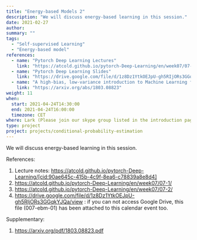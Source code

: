 ```yaml
---
title: "Energy-based Models 2"
description: "We will discuss energy-based learning in this session."
date: 2021-02-27
author:
summary: ""
tags:
  - "Self-supervised Learning"
  - "Energy-based model"
references:
  - name: "Pytorch Deep Learning Lectures"
    link: "https://atcold.github.io/pytorch-Deep-Learning/en/week07/07-1/"
  - name: "Pytorch Deep Learning Slides"
    link: "https://drive.google.com/file/d/1z8Dz1YtkOEJpU-gh5RIjORs3GGqkYJQa/view"
  - name: "A high-bias, low-variance introduction to Machine Learning for physicists"
    link: "https://arxiv.org/abs/1803.08823"
weight: 11
when:
  start: 2021-04-24T14:30:00
  end: 2021-04-24T16:00:00
  timezone: CET
where: Lark (Please join our skype group listed in the introduction page for more info)
type: project
project: projects/conditional-probability-estimation
---
```




We will discuss energy-based learning in this session.

References:

1.  Lecture notes:  https://atcold.github.io/pytorch-Deep-Learning/[cid:90ae645c-415b-4c9f-8ea6-c78839a8e8d4]
2.  https://atcold.github.io/pytorch-Deep-Learning/en/week07/07-1/
3.  https://atcold.github.io/pytorch-Deep-Learning/en/week07/07-2/
4.  https://drive.google.com/file/d/1z8Dz1YtkOEJpU-gh5RIjORs3GGqkYJQa/view : if you can not access Google Drive, this file (007-ebm-01) has been attached to this calendar event too.

Supplementary:

1.  https://arxiv.org/pdf/1803.08823.pdf





